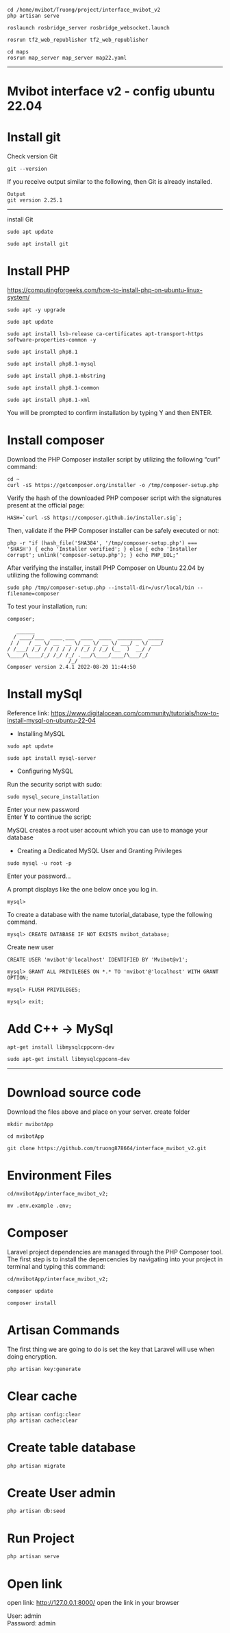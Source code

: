 ```tsx
cd /home/mvibot/Truong/project/interface_mvibot_v2
php artisan serve
```

```tsx
roslaunch rosbridge_server rosbridge_websocket.launch
```

```tsx
rosrun tf2_web_republisher tf2_web_republisher
```

```tsx
cd maps
rosrun map_server map_server map22.yaml
```

---

# <strong>Mvibot interface v2 - config ubuntu 22.04</strong>

# <strong>Install git</strong>

Check version Git

```tsx
git --version
```

If you receive output similar to the following, then Git is already installed.

```tsx
Output
git version 2.25.1
```

---

install Git

```tsx
sudo apt update
```

```tsx
sudo apt install git
```

# <strong>Install PHP</strong>

https://computingforgeeks.com/how-to-install-php-on-ubuntu-linux-system/

```tsx
sudo apt -y upgrade
```

```tsx
sudo apt update
```

```tsx
sudo apt install lsb-release ca-certificates apt-transport-https software-properties-common -y
```

```tsx
sudo apt install php8.1
```

```tsx
sudo apt install php8.1-mysql
```

```tsx
sudo apt install php8.1-mbstring
```

```tsx
sudo apt install php8.1-common
```

```tsx
sudo apt install php8.1-xml
```

You will be prompted to confirm installation by typing Y and then ENTER.

# <strong>Install composer</strong>

Download the PHP Composer installer script by utilizing the following “curl” command:

```tsx
cd ~
curl -sS https://getcomposer.org/installer -o /tmp/composer-setup.php
```

Verify the hash of the downloaded PHP composer script with the signatures present at the official page:

```tsx
HASH=`curl -sS https://composer.github.io/installer.sig`;
```

Then, validate if the PHP Composer installer can be safely executed or not:

```tsx
php -r "if (hash_file('SHA384', '/tmp/composer-setup.php') === '$HASH') { echo 'Installer verified'; } else { echo 'Installer corrupt'; unlink('composer-setup.php'); } echo PHP_EOL;"
```

After verifying the installer, install PHP Composer on Ubuntu 22.04 by utilizing the following command:

```tsx
sudo php /tmp/composer-setup.php --install-dir=/usr/local/bin --filename=composer
```

To test your installation, run:

```tsx
composer;
```

```tsx
   ______
  / ____/___  ____ ___  ____  ____  ________  _____
 / /   / __ \/ __ `__ \/ __ \/ __ \/ ___/ _ \/ ___/
/ /___/ /_/ / / / / / / /_/ / /_/ (__  )  __/ /
\____/\____/_/ /_/ /_/ .___/\____/____/\___/_/
                    /_/
Composer version 2.4.1 2022-08-20 11:44:50
```

# <strong>Install mySql</strong>

Reference link: https://www.digitalocean.com/community/tutorials/how-to-install-mysql-on-ubuntu-22-04

-   Installing MySQL

```tsx
sudo apt update
```

```tsx
sudo apt install mysql-server
```

-   Configuring MySQL

Run the security script with sudo:

```tsx
sudo mysql_secure_installation
```

Enter your new password
<br>
Enter <strong>Y</strong> to continue the script:

MySQL creates a root user account which you can use to manage your database

-   Creating a Dedicated MySQL User and Granting Privileges

```tsx
sudo mysql -u root -p
```

Enter your password...

A prompt displays like the one below once you log in.

```tsx
mysql>
```

To create a database with the name tutorial_database, type the following command.

```tsx
mysql> CREATE DATABASE IF NOT EXISTS mvibot_database;
```

Create new user

```tsx
CREATE USER 'mvibot'@'localhost' IDENTIFIED BY 'Mvibot@v1';
```

```tsx
mysql> GRANT ALL PRIVILEGES ON *.* TO 'mvibot'@'localhost' WITH GRANT OPTION;
```

```tsx
mysql> FLUSH PRIVILEGES;
```
```tsx
mysql> exit;
```


# <strong> Add C++ -> MySql </strong>

```tsx
apt-get install libmysqlcppconn-dev
```

```tsx
sudo apt-get install libmysqlcppconn-dev
```

---

# <strong>Download source code</strong>

Download the files above and place on your server.
create folder

```tsx
mkdir mvibotApp
```

```tsx
cd mvibotApp
```

```tsx
git clone https://github.com/truong878664/interface_mvibot_v2.git
```

# <strong>Environment Files</strong>

<!-- Into the directory /mvibotApp/interface_mvibot_v2

press Ctrl + H

You must rename file <strong>.env.example</strong> to just <strong>.env</strong> -->

```tsx
cd/mvibotApp/interface_mvibot_v2;
```

```tsx
mv .env.example .env;
```

# <strong>Composer</strong>

Laravel project dependencies are managed through the PHP Composer tool. The first step is to install the depencencies by navigating into your project in terminal and typing this command:

```tsx
cd/mvibotApp/interface_mvibot_v2;
```

```tsx
composer update
```

```tsx
composer install
```

# <strong>Artisan Commands</strong>

The first thing we are going to do is set the key that Laravel will use when doing encryption.

```tsx
php artisan key:generate
```

# <strong>Clear cache</strong>

```tsx
php artisan config:clear
php artisan cache:clear
```

# <strong>Create table database</strong>

```tsx
php artisan migrate
```

# <strong>Create User admin</strong>

```tsx
php artisan db:seed
```

# <strong>Run Project</strong>

```tsx
php artisan serve
```

# <strong>Open link</strong>

open link: http://127.0.0.1:8000/ open the link in your browser

User: admin <br>
Password: admin
